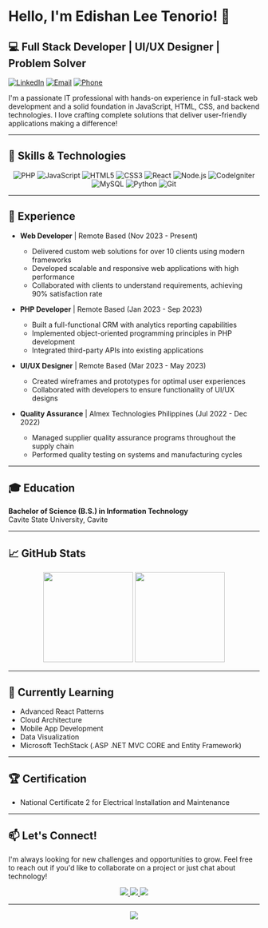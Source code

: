 # Hello, I'm Edishan Lee Tenorio! 👋

## 💻 Full Stack Developer | UI/UX Designer | Problem Solver

[![LinkedIn](https://img.shields.io/badge/LinkedIn-Connect-blue?style=for-the-badge&logo=linkedin)](https://linkedin.com/in/your-linkedin)
[![Email](https://img.shields.io/badge/Email-Contact-red?style=for-the-badge&logo=gmail)](mailto:edishan.letenorio03@gmail.com)
[![Phone](https://img.shields.io/badge/Phone-Contact-green?style=for-the-badge&logo=whatsapp)](tel:+6299503384)

I'm a passionate IT professional with hands-on experience in full-stack web development and a solid foundation in JavaScript, HTML, CSS, and backend technologies. I love crafting complete solutions that deliver user-friendly applications making a difference!

---

## 🚀 Skills & Technologies

<div align="center">

![PHP](https://img.shields.io/badge/-PHP-777BB4?style=for-the-badge&logo=php&logoColor=white)
![JavaScript](https://img.shields.io/badge/-JavaScript-F7DF1E?style=for-the-badge&logo=javascript&logoColor=black)
![HTML5](https://img.shields.io/badge/-HTML5-E34F26?style=for-the-badge&logo=html5&logoColor=white)
![CSS3](https://img.shields.io/badge/-CSS3-1572B6?style=for-the-badge&logo=css3&logoColor=white)
![React](https://img.shields.io/badge/-React-61DAFB?style=for-the-badge&logo=react&logoColor=black)
![Node.js](https://img.shields.io/badge/-Node.js-339933?style=for-the-badge&logo=node.js&logoColor=white)
![CodeIgniter](https://img.shields.io/badge/-CodeIgniter-EF4223?style=for-the-badge&logo=codeigniter&logoColor=white)
![MySQL](https://img.shields.io/badge/-MySQL-4479A1?style=for-the-badge&logo=mysql&logoColor=white)
![Python](https://img.shields.io/badge/-Python-3776AB?style=for-the-badge&logo=python&logoColor=white)
![Git](https://img.shields.io/badge/-Git-F05032?style=for-the-badge&logo=git&logoColor=white)

</div>

---

## 💼 Experience

- **Web Developer** | Remote Based (Nov 2023 - Present)
  - Delivered custom web solutions for over 10 clients using modern frameworks
  - Developed scalable and responsive web applications with high performance
  - Collaborated with clients to understand requirements, achieving 90% satisfaction rate

- **PHP Developer** | Remote Based (Jan 2023 - Sep 2023)
  - Built a full-functional CRM with analytics reporting capabilities
  - Implemented object-oriented programming principles in PHP development
  - Integrated third-party APIs into existing applications

- **UI/UX Designer** | Remote Based (Mar 2023 - May 2023)
  - Created wireframes and prototypes for optimal user experiences
  - Collaborated with developers to ensure functionality of UI/UX designs

- **Quality Assurance** | Almex Technologies Philippines (Jul 2022 - Dec 2022)
  - Managed supplier quality assurance programs throughout the supply chain
  - Performed quality testing on systems and manufacturing cycles

---

## 🎓 Education

**Bachelor of Science (B.S.) in Information Technology**  
Cavite State University, Cavite

---

## 📈 GitHub Stats

<div align="center">
  <img height="180em" src="https://github-readme-stats.vercel.app/api?username=lfsh2&show_icons=true&theme=radical&include_all_commits=true&count_private=true"/>
  <img height="180em" src="https://github-readme-stats.vercel.app/api/top-langs/?username=lfsh2&layout=compact&langs_count=7&theme=radical"/>
</div>

---

## 🌱 Currently Learning

- Advanced React Patterns
- Cloud Architecture
- Mobile App Development
- Data Visualization
- Microsoft TechStack (.ASP .NET MVC CORE and Entity Framework)

---

## 🏆 Certification

- National Certificate 2 for Electrical Installation and Maintenance

---

## 📫 Let's Connect!

I'm always looking for new challenges and opportunities to grow. Feel free to reach out if you'd like to collaborate on a project or just chat about technology!

<div align="center">
  <a href="mailto:edishanleetenorio03@gmail.com">
    <img src="https://img.shields.io/badge/-Email-D14836?style=for-the-badge&logo=gmail&logoColor=white"/>
  </a>
  <a href="https://github.com/lfsh2">
    <img src="https://img.shields.io/badge/-GitHub-181717?style=for-the-badge&logo=github&logoColor=white"/>
  </a>
  <a href="https://linkedin.com/in/https://www.linkedin.com/in/edishan-lee-tenorio-0b3225171/">
    <img src="https://img.shields.io/badge/-LinkedIn-0077B5?style=for-the-badge&logo=linkedin&logoColor=white"/>
  </a>
</div>

---

<div align="center">
  <img src="https://komarev.com/ghpvc/?username=lfsh2&color=blueviolet&style=flat-square&label=Profile+Views"/>
</div>
